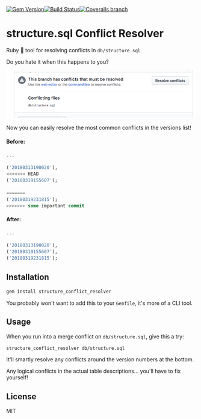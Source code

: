 [![Gem Version](http://img.shields.io/gem/v/structure_conflict_resolver.svg)](https://rubygems.org/gems/structure_conflict_resolver)[![Build Status](http://img.shields.io/travis/JustinAiken/structure_conflict_resolver/master.svg)](http://travis-ci.org/JustinAiken/structure_conflict_resolver)[![Coveralls branch](http://img.shields.io/coveralls/JustinAiken/structure_conflict_resolver/master.svg)](https://coveralls.io/r/JustinAiken/structure_conflict_resolver?branch=master)

# structure.sql Conflict Resolver

Ruby 💎 tool for resolving conflicts in `db/structure.sql`

Do you hate it when this happens to you?

![Conflict Detected](doc/conflict.png)

Now you can easily resolve the most common conflicts in the versions list!

#### Before:

```sql
...

('20180313190020'),
<<<<<<< HEAD
('20180319155607');

=======
('20180319231815');
>>>>>>> some important commit
```

#### After:

```sql
...

('20180313190020'),
('20180319155607'),
('20180319231815');
```

## Installation

```bash
gem install structure_conflict_resolver
```

You probably won't want to add this to your `Gemfile`, it's more of a CLI tool.

## Usage

When you run into a merge conflict on `db/structure.sql`, give this a try:

```bash
structure_conflict_resolver db/structure.sql
```

It'll smartly resolve any conflicts around the version numbers at the bottom.

Any logical conflicts in the actual table descriptions... you'll have to fix yourself!

## License

MIT
